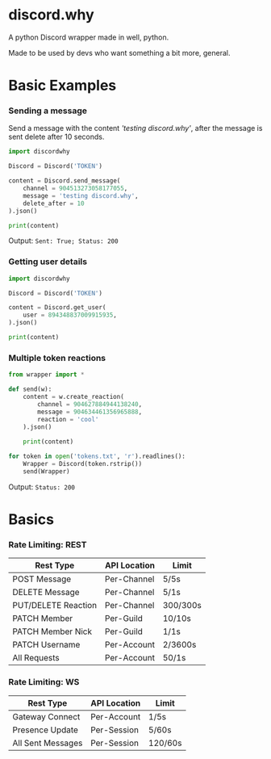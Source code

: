 # discord.why
A python Discord wrapper made in well, python.

Made to be used by devs who want something a bit more, general.

# Basic Examples
### Sending a message

Send a message with the content *'testing discord.why'*, after the message is sent delete after 10 seconds.

```python
import discordwhy

Discord = Discord('TOKEN')

content = Discord.send_message(
    channel = 904513273058177055,
    message = 'testing discord.why',
    delete_after = 10
).json()

print(content)
```

Output: `Sent: True; Status: 200`

### Getting user details
```python
import discordwhy

Discord = Discord('TOKEN')

content = Discord.get_user(
    user = 894348837009915935,
).json()

print(content)
```

### Multiple token reactions
```python
from wrapper import *

def send(w):
    content = w.create_reaction(
        channel = 904627884944138240,
        message = 904634461356965888,
        reaction = 'cool'
    ).json()
    
    print(content)

for token in open('tokens.txt', 'r').readlines():
    Wrapper = Discord(token.rstrip())
    send(Wrapper)
```


Output: `Status: 200`

# Basics

### Rate Limiting: REST

| Rest Type     | API Location  | Limit         |
| ------------- | ------------- | ------------- |
| POST Message  | Per-Channel  | 5/5s              |
| DELETE Message| Per-Channel  | 5/1s           |
| PUT/DELETE Reaction  | Per-Channel  | 300/300s              |
| PATCH Member | Per-Guild  |  10/10s             |
| PATCH Member Nick | Per-Guild  |  1/1s             |
| PATCH Username | Per-Account  | 2/3600s
| All Requests  | Per-Account  |  50/1s             |


### Rate Limiting: WS

| Rest Type     | API Location  | Limit         |
| ------------- | ------------- | ------------- |
|     Gateway Connect |   Per-Account    | 1/5s
|     Presence Update |   Per-Session  | 5/60s
|   All Sent Messages | Per-Session   | 120/60s
